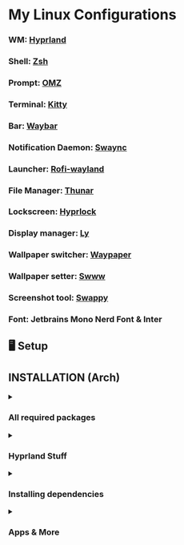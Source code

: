 # My Linux Configurations

### **WM**: [Hyprland](https://github.com/hyprwm/Hyprland)  
### **Shell**: [Zsh](https://www.zsh.org/)  
### **Prompt**: [OMZ](https://github.com/ohmyzsh/ohmyzsh)  
### **Terminal**: [Kitty](https://github.com/ohmyzsh/ohmyzsh)  
### **Bar**: [Waybar](https://github.com/Alexays/Waybar)  
### **Notification Daemon**: [Swaync](https://github.com/ErikReider/SwayNotificationCenter)  
### **Launcher**: [Rofi-wayland](https://github.com/in0ni/rofi-wayland)  
### **File Manager**: [Thunar](https://docs.xfce.org/xfce/thunar/start)  
<!-- ### **ColourScheme Gen**: [Hellwal](https://github.com/danihek/hellwal) -->
### **Lockscreen**: [Hyprlock](https://github.com/hyprwm/hyprlock)  
### **Display manager**: [Ly](https://docs.xfce.org/xfce/thunar/start)  
### **Wallpaper switcher**: [Waypaper](https://github.com/anufrievroman/waypaper)  
### **Wallpaper setter**: [Swww](https://github.com/LGFae/swww)
### **Screenshot tool**: [Swappy](https://github.com/jtheoof/swappy)  
### **Font**: Jetbrains Mono Nerd Font & Inter

## 🖥️ Setup

## INSTALLATION (Arch)

<div align="left">

<details>
<summary><h3>All required packages</h3></summary>
  
```sh
yay -S hyprland-git hyprpicker  hypridle hyprlock hyprsunset \
swaync nwg-look  swww waybar neovim nodejs npm go rust \
btop eza stow zoxide fd rg tmux zen-browser thunar \
noto-fonts-emoji ttf-jetbrains-mono-nerd inter-font
```

</details>


<details>
<summary><h3>Hyprland Stuff</h3></summary>

```sh
## Hyprland Stuff
yay -S hyprland-git hyprpicker  hypridle hyprlock hyprsunset\
swaync nwg-look  swww waybar
```

</details>

<details>
<summary><h3>Installing dependencies</h3></summary>
  
```sh
## Dependencies
pacman -S <>
```

</details>

<details>
<summary><h3>Apps & More</h3></summary>
  
```sh
## Code
yay -S neovim nodejs npm go rust
```
  
```sh
## CLI & Tools
yay -S btop eza stow zoxide fd rg fzf tmux
```

```sh
## Browser & File Explorer
yay -S zen-browser thunar \
noto-fonts-emoji ttf-jetbrains-mono-nerd
```

</details>

</div>
